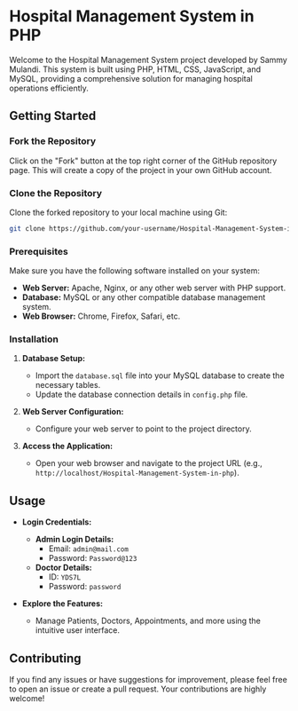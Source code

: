 # Hospital Management System in PHP

Welcome to the Hospital Management System project developed by Sammy Mulandi. This system is built using PHP, HTML, CSS, JavaScript, and MySQL, providing a comprehensive solution for managing hospital operations efficiently.

## Getting Started

### Fork the Repository

Click on the "Fork" button at the top right corner of the GitHub repository page. This will create a copy of the project in your own GitHub account.

### Clone the Repository

Clone the forked repository to your local machine using Git:

```sh
git clone https://github.com/your-username/Hospital-Management-System-in-php.git
```

### Prerequisites

Make sure you have the following software installed on your system:

- **Web Server:** Apache, Nginx, or any other web server with PHP support.
- **Database:** MySQL or any other compatible database management system.
- **Web Browser:** Chrome, Firefox, Safari, etc.

### Installation

1. **Database Setup:**
   - Import the `database.sql` file into your MySQL database to create the necessary tables.
   - Update the database connection details in `config.php` file.

2. **Web Server Configuration:**
   - Configure your web server to point to the project directory.

3. **Access the Application:**
   - Open your web browser and navigate to the project URL (e.g., `http://localhost/Hospital-Management-System-in-php`).

## Usage

- **Login Credentials:**
  - **Admin Login Details:**
    - Email: `admin@mail.com`
    - Password: `Password@123`
  - **Doctor Details:**
    - ID: `YDS7L`
    - Password: `password`

- **Explore the Features:**
  - Manage Patients, Doctors, Appointments, and more using the intuitive user interface.

## Contributing

If you find any issues or have suggestions for improvement, please feel free to open an issue or create a pull request. Your contributions are highly welcome!
